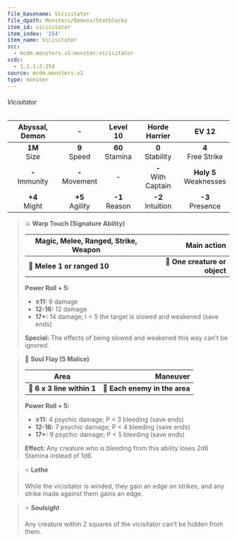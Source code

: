 ```yaml
---
file_basename: Vicisitator
file_dpath: Monsters/Demons/Statblocks
item_id: vicisitator
item_index: '154'
item_name: Vicisitator
scc:
  - mcdm.monsters.v1:monster:vicisitator
scdc:
  - 1.1.1:2:154
source: mcdm.monsters.v1
type: monster
---
```


###### Vicisitator

|   Abyssal, Demon    |          -          |      Level 10       |      Horde Harrier      |           EV 12            |
| :-----------------: | :-----------------: | :-----------------: | :---------------------: | :------------------------: |
|  **1M**<br/> Size   |  **9**<br/> Speed   | **60**<br/> Stamina |  **0**<br/> Stability   |   **4**<br/> Free Strike   |
| **-**<br/> Immunity | **-**<br/> Movement |          -          | **-**<br/> With Captain | **Holy 5**<br/> Weaknesses |
|  **+4**<br/> Might  | **+5**<br/> Agility | **-1**<br/> Reason  |  **-2**<br/> Intuition  |    **-3**<br/> Presence    |

<!-- -->
> ⚔️ **Warp Touch (Signature Ability)**
>
> | **Magic, Melee, Ranged, Strike, Weapon** |               **Main action** |
> | ---------------------------------------- | ----------------------------: |
> | **📏 Melee 1 or ranged 10**              | **🎯 One creature or object** |
>
> **Power Roll + 5:**
>
> - **≤11:** 9 damage
> - **12-16:** 12 damage
> - **17+:** 14 damage; I < 5 the target is slowed and weakened (save ends)
>
> **Special:** The effects of being slowed and weakened this way can't be ignored.

<!-- -->
> 🔳 **Soul Flay (5 Malice)**
>
> | **Area**                   |                  **Maneuver** |
> | -------------------------- | ----------------------------: |
> | **📏 6 x 3 line within 1** | **🎯 Each enemy in the area** |
>
> **Power Roll + 5:**
>
> - **≤11:** 4 psychic damage; P < 3 bleeding (save ends)
> - **12-16:** 7 psychic damage; P < 4 bleeding (save ends)
> - **17+:** 9 psychic damage; P < 5 bleeding (save ends)
>
> **Effect:** Any creature who is bleeding from this ability loses 2d6 Stamina instead of 1d6.

<!-- -->
> ⭐️ **Lethe**
>
> While the vicisitator is winded, they gain an edge on strikes, and any strike made against them gains an edge.

<!-- -->
> ⭐️ **Soulsight**
>
> Any creature within 2 squares of the vicisitator can't be hidden from them.
